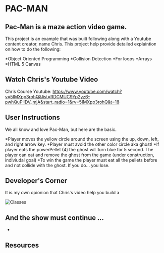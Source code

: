 # **PAC-MAN**

## Pac-Man is a maze action video game. 

This project is an example that was built following along with a Youtube content creator, name Chris. This project help provide detailed explaintion on how to do the following: 


*Object Oriented Programming 
*Collision Detection 
*For loops 
*Arrays 
*HTML 5 Canvas


## Watch Chris's Youtube Video 
Chris Course Youtube: https://www.youtube.com/watch?v=5IMXpp3rohQ&list=RDCMUC9Yp2yz6-pwhQuPlIDV_mjA&start_radio=1&rv=5IMXpp3rohQ&t=18

## User Instructions 

We all know and love Pac-Man, but here are the basic.

*Player moves the yellow circle around the screen
using the up, down, left, and right arrow key.
*Player must avoid the other color circle aka ghost!
*If player eats the powerPellet (4) the ghost will turn blue for 5 second. The player can eat and remove the ghost from the game (under construction, indiviudal goal)
*To win the game the player must eat all the pellets before and not collide with the ghost. If you do... you lose. 

## Developer's Corner

It is my own opionion that Chris's video help you build a 

![Classes](./carbon.jpg)


## And the show must continue ... 

*



## Resources 




<!-- Introduction: 

Pac-Man is a maze action video game. This version of Pac-Man is built using HTML 5 Canvas, JavaScript and Casacading Style Sheet (CSS). 

Table of Content:
1.Project setup
2.Generate map boundaries
3.add pacman with movement 
4.add collison detection 
5.swap boundaries with images 
6.generate pellets
7.remove pellets on collison 
8.add scor 
9.create ghost 
10.create power-up
11.add win condition 
12.lay out a full level 
13.pacman chomp animation 

Project Setup:
    HTML 5 Canvas is a element within HTML. Once you create the element in HTML a canvas is create that we can draw on and manipulate the pieces within it. 
Technology used:
    canvas - set up canvas in window
    windows height and width methods to allow the canvas to fill the entire link of the windows. 
    .getContext('2d): method used to pass methods and functions to allow us to draw, only 2d images. 

Technology used:
//Build Rectangle 
    c.fillRect(x,y,width,height): method of canvas, allow us to create rectangle. Take in four properties x-axis; y-axis; width; and height.
    c.fillstyle: to change the color of our rectangle 

//Build Arc/Circle/ Pac-Man && Ghost
    c.arc(x,y,radius,startAngle, endAngle): x vaule, y vaule, radius, startAngle- at what angle do we want to draw the arc; endAngle how long do we want the arc to go one for.

//animation function 
    requestAnimationFrame(): create a loop for the function called in the parameters 
    c.clearRect(0,0,innerwidth, innerheight): clear canvas 
    math.random(): give us a random intergers between 0 and 1

//Map boundaries
    create a class call boundary 
        properties of a boundary include its position, width and height. 
        methods of a boundary includes... 
            draws()- draws the boundary  
    create a variable called Map to store mutiple arrays. Each array contains a string of symbols. 
    we then loop over each row(array) within the maps variable. within that loop we loops over each string. Each string that contains a symbol will be stored in the boundaries array. 
    create a array call boundaries to store our boundaries create from our Map forEach loop. Create a forEach loop to loop over the boundary array and run the draw method.  -->
    


